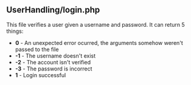 ## UserHandling/login.php
This file verifies a user given a username and password. It can return 5 things:
 - **0** - An unexpected error ocurred, the arguments somehow weren't passed to the file
 - **-1** - The username doesn't exist
 - **-2** - The account isn't verified
 - **-3** - The password is incorrect
 - **1** - Login successful